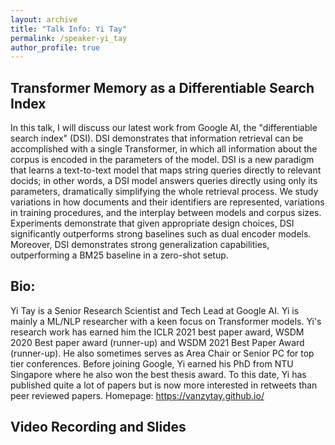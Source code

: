 ```yaml
---
layout: archive
title: "Talk Info: Yi Tay"
permalink: /speaker-yi_tay
author_profile: true
---
```


## Transformer Memory as a Differentiable Search Index

In this talk, I will discuss our latest work from Google AI, the "differentiable search index" (DSI). DSI demonstrates that information retrieval can be accomplished with a single Transformer, in which all information about the corpus is encoded in the parameters of the model. DSI is a new paradigm that learns a text-to-text model that maps string queries directly to relevant docids; in other words, a DSI model answers queries directly using only its parameters, dramatically simplifying the whole retrieval process. We study variations in how documents and their identifiers are represented, variations in training procedures, and the interplay between models and corpus sizes. Experiments demonstrate that given appropriate design choices, DSI significantly outperforms strong baselines such as dual encoder models. Moreover, DSI demonstrates strong generalization capabilities, outperforming a BM25 baseline in a zero-shot setup.

## Bio:

Yi Tay is a Senior Research Scientist and Tech Lead at Google AI. Yi is mainly a ML/NLP researcher with a keen focus on Transformer models. Yi's research work has earned him the ICLR 2021 best paper award, WSDM 2020 Best paper award (runner-up) and WSDM 2021 Best Paper Award (runner-up). He also sometimes serves as Area Chair or Senior PC for top tier conferences. Before joining Google, Yi earned his PhD from NTU Singapore where he also won the best thesis award. To this date, Yi has published quite a lot of papers but is now more interested in retweets than peer reviewed papers. Homepage: https://vanzytay.github.io/

## Video Recording and Slides

<!-- [![IMAGE ALT TEXT HERE](https://img.youtube.com/vi/SsVhzeT5VmA/0.jpg)](https://www.youtube.com/watch?v=SsVhzeT5VmA)

<script async class="speakerdeck-embed" data-id="774e2c28f938447ca62c11489b71e1d8" data-ratio="1.77777777777778" src="//speakerdeck.com/assets/embed.js"></script> -->
